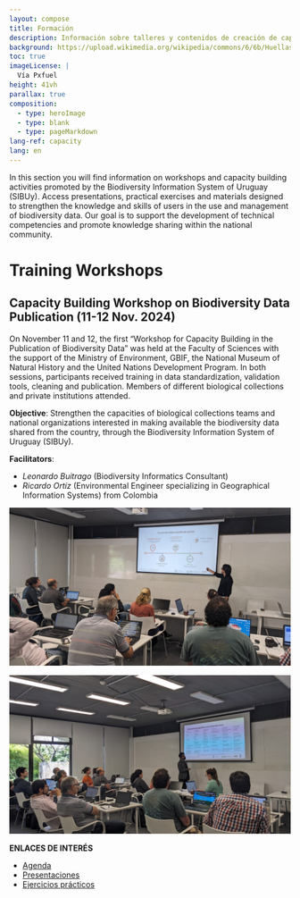 ```yaml
---
layout: compose
title: Formación
description: Información sobre talleres y contenidos de creación de capacidad
background: https://upload.wikimedia.org/wikipedia/commons/6/6b/Huellas_de_carpincho_%28Hydrochoerus_hydrochaeris%29%2C_Uruguay%2C_2019.jpg
toc: true
imageLicense: |
  Vía Pxfuel
height: 41vh
parallax: true
composition: 
  - type: heroImage
  - type: blank
  - type: pageMarkdown
lang-ref: capacity
lang: en
---
```


In this section you will find information on workshops and capacity building activities promoted by the Biodiversity Information System of Uruguay (SIBUy). Access presentations, practical exercises and materials designed to strengthen the knowledge and skills of users in the use and management of biodiversity data. Our goal is to support the development of technical competencies and promote knowledge sharing within the national community.

# Training Workshops

## Capacity Building Workshop on Biodiversity Data Publication (11-12 Nov. 2024)

On November 11 and 12, the first “Workshop for Capacity Building in the Publication of Biodiversity Data” was held at the Faculty of Sciences with the support of the Ministry of Environment, GBIF, the National Museum of Natural History and the United Nations Development Program.
In both sessions, participants received training in data standardization, validation tools, cleaning and publication. Members of different biological collections and private institutions attended.  

**Objective**: Strengthen the capacities of biological collections teams and national organizations interested in making available the biodiversity data shared from the country, through the Biodiversity Information System of Uruguay (SIBUy).

**Facilitators**:
- _Leonardo Buitrago_ (Biodiversity Informatics Consultant) 
- _Ricardo Ortíz_ (Environmental Engineer specializing in Geographical Information Systems) from Colombia


![Foto Leonardo Buitrago](../../assets/images/foto_leo.jpg)

![Foto Ricardo Ortiz](../../assets/images/foto_richie.jpg)

**ENLACES DE INTERÉS**

- [Agenda](https://drive.google.com/file/d/1hEt8xM9Qo61sy9Cx_LOhOrTwk04NNtqS/view?usp=sharing)
- [Presentaciones](https://drive.google.com/drive/folders/1h6GKasBKWvd6qbBnMYfeHSQMWfDmEBTu?usp=sharing)
- [Ejercicios prácticos](https://drive.google.com/drive/folders/12hXehfUr1RiNDmU5mLUom8C-grPXHQn6?usp=sharing)

